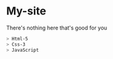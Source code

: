 # My-site
<P> 
There's nothing here that's good for you 
</P>

```bash
> Html-5
> Css-3
> JavaScript
```
